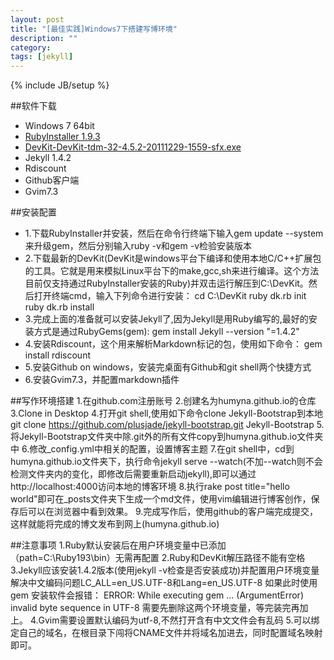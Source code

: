 ```yaml
---
layout: post
title: "[最佳实践]Windows7下搭建写博环境"
description: ""
category: 
tags: [jekyll]
---
```

{% include JB/setup %}


##软件下载
- Windows 7 64bit
- [RubyInstaller 1.9.3](http://rubyforge.org/frs/download.php/76054/rubyinstaller-1.9.3-p194.exe)
- [DevKit-DevKit-tdm-32-4.5.2-20111229-1559-sfx.exe](https://github.com/oneclick/rubyinstaller/downloads/)
- Jekyll 1.4.2
- Rdiscount
- Github客户端
- Gvim7.3

##安装配置
- 1.下载RubyInstaller并安装，然后在命令行终端下输入gem update --system来升级gem，然后分别输入ruby -v和gem -v检验安装版本
- 2.下载最新的DevKit(DevKit是windows平台下编译和使用本地C/C++扩展包的工具。它就是用来模拟Linux平台下的make,gcc,sh来进行编译。这个方法目前仅支持通过RubyInstaller安装的Ruby)并双击运行解压到C:\DevKit。然后打开终端cmd，输入下列命令进行安装：
    cd C:\DevKit
    ruby dk.rb init
    ruby dk.rb install
- 3.完成上面的准备就可以安装Jekyll了,因为Jekyll是用Ruby编写的,最好的安装方式是通过RubyGems(gem):
    gem install Jekyll --version "=1.4.2"
- 4.安装Rdiscount，这个用来解析Markdown标记的包，使用如下命令：
    gem install rdiscount
- 5.安装Github on windows，安装完桌面有Github和git shell两个快捷方式
- 6.安装Gvim7.3，并配置markdown插件

##写作环境搭建
    1.在github.com注册账号
    2.创建名为humyna.github.io的仓库
    3.Clone in Desktop
    4.打开git shell,使用如下命令clone Jekyll-Bootstrap到本地 
    git clone https://github.com/plusjade/jekyll-bootstrap.git Jekyll-Bootstrap
    5.将Jekyll-Bootstrap文件夹中除.git外的所有文件copy到humyna.github.io文件夹中
    6.修改_config.yml中相关的配置，设置博客主题
    7.在git shell中，cd到humyna.github.io文件夹下，执行命令jekyll serve --watch(不加--watch则不会检测文件夹内的变化，即修改后需要重新启动jekyll),即可以通过http://localhost:4000访问本地的博客环境
    8.执行rake post title="hello world"即可在_posts文件夹下生成一个md文件，使用vim编辑进行博客创作，保存后可以在浏览器中看到效果。
    9.完成写作后，使用github的客户端完成提交，这样就能将完成的博文发布到网上(humyna.github.io)

##注意事项
    1.Ruby默认安装后在用户环境变量中已添加（path=C:\Ruby193\bin）无需再配置
    2.Ruby和DevKit解压路径不能有空格
    3.Jekyll应该安装1.4.2版本(使用jekyll -v检查是否安装成功)并配置用户环境变量解决中文编码问题LC_ALL=en_US.UTF-8和Lang=en_US.UTF-8
    如果此时使用gem 安装软件会报错：
    ERROR:  While executing gem ... (ArgumentError)
    invalid byte sequence in UTF-8
    需要先删除这两个环境变量，等完装完再加上。
    4.Gvim需要设置默认编码为utf-8,不然打开含有中文文件会有乱码
    5.可以绑定自己的域名，在根目录下闯将CNAME文件并将域名加进去，同时配置域名映射即可。
